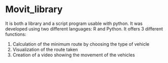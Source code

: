 # Movit_library
It is both a library and a script program usable with python. It was developed using two different languages: R and Python.
It offers 3 different functions:
1) Calculation of the minimum route by choosing the type of vehicle
2) Visualization of the route taken
3) Creation of a video showing the movement of the vehicles
